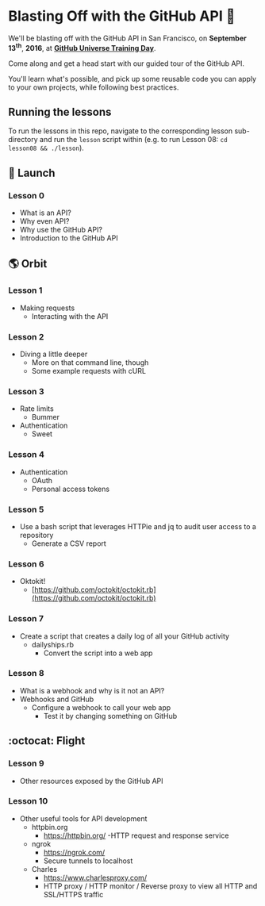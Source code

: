 # Blasting Off with the GitHub API :rocket:

We'll be blasting off with the GitHub API in San Francisco, on **September 13<sup>th</sup>**, **2016**, at **[GitHub Universe Training Day](githubuniverse.com/program/#training)**.

Come along and get a head start with our guided tour of the GitHub API.

You'll learn what's possible, and pick up some reusable code you can apply to your own projects, while following best practices.

## Running the lessons

To run the lessons in this repo, navigate to the corresponding lesson sub-directory and run the `lesson` script within (e.g. to run Lesson 08: `cd lesson08 && ./lesson`).

## :rocket: Launch

### Lesson 0
- What is an API?
- Why even API?
- Why use the GitHub API?
- Introduction to the GitHub API

## :earth_americas: Orbit
### Lesson 1
- Making requests
  - Interacting with the API
  
### Lesson 2
- Diving a little deeper
  - More on that command line, though
  - Some example requests with cURL

### Lesson 3
- Rate limits
  - Bummer
- Authentication
  - Sweet

### Lesson 4
- Authentication
  - OAuth
  - Personal access tokens
  
### Lesson 5
- Use a bash script that leverages HTTPie and jq to audit user access to a repository
  - Generate a CSV report

### Lesson 6
- Oktokit!
  - [https://github.com/octokit/octokit.rb](https://github.com/octokit/octokit.rb)

### Lesson 7
- Create a script that creates a daily log of all your GitHub activity
  - dailyships.rb
    - Convert the script into a web app

### Lesson 8
- What is a webhook and why is it not an API?
- Webhooks and GitHub
  - Configure a webhook to call your web app
    - Test it by changing something on GitHub

## :octocat: Flight
### Lesson 9
- Other resources exposed by the GitHub API

### Lesson 10
- Other useful tools for API development
  - httpbin.org
    - https://httpbin.org/
    -HTTP request and response service
  - ngrok 
    - https://ngrok.com/
    - Secure tunnels to localhost
  - Charles
    - https://www.charlesproxy.com/
    - HTTP proxy / HTTP monitor / Reverse proxy to view all HTTP and SSL/HTTPS traffic
